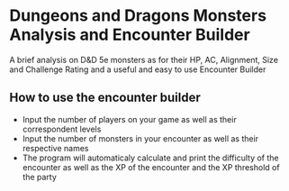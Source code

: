 # Dungeons and Dragons Monsters Analysis and Encounter Builder
A brief analysis on D&D 5e monsters as for their HP, AC, Alignment, Size and Challenge Rating and a useful and easy to use Encounter Builder

## How to use the encounter builder

* Input the number of players on your game as well as their correspondent levels
* Input the number of monsters in your encounter as well as their respective names
* The program will automaticaly calculate and print the difficulty of the encounter as well as the XP of the encounter and the XP threshold of the party
